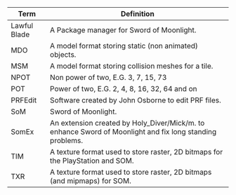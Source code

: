 | Term | Definition |
|------|------------|
| Lawful Blade | A Package manager for Sword of Moonlight. |
| MDO | A model format storing static (non animated) objects. |
| MSM | A model format storing collision meshes for a tile. |
| NPOT | Non power of two, E.G. 3, 7, 15, 73 |
| POT | Power of two, E.G. 2, 4, 8, 16, 32, 64 and on |
| PRFEdit | Software created by John Osborne to edit PRF files. |
| SoM  | Sword of Moonlight. |
| SomEx | An extension created by Holy_Diver/Mick/m. to enhance Sword of Moonlight and fix long standing problems. |
| TIM | A texture format used to store raster, 2D bitmaps for the PlayStation and SOM. |
| TXR | A texture format used to store raster, 2D bitmaps (and mipmaps) for SOM. |
